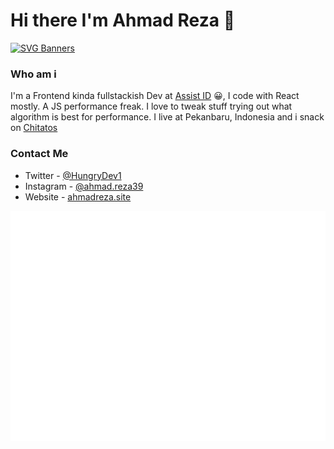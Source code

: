 # Hi there I'm Ahmad Reza 👋
<!--
**ahmad-reza619/ahmad-reza619** is a ✨ _special_ ✨ repository because its `README.md` (this file) appears on your GitHub profile.

Here are some ideas to get you started:
-->
[![SVG Banners](https://svg-banners.vercel.app/api?type=rainbow&text1=I'm%20a%20Frontend%20Knight&width=800&height=400)](https://github.com/Akshay090/svg-banners)

### Who am i
I'm a Frontend kinda fullstackish Dev at [Assist ID](http://assist.id/) 😀, I code with React mostly. A JS performance freak. I love to tweak stuff trying out what algorithm is best for performance. I live at Pekanbaru, Indonesia and i snack on [Chitatos](http://www.chitato.com/)

### Contact Me
- Twitter - [@HungryDev1](https://twitter.com/HungryDev1)
- Instagram - [@ahmad.reza39](https://www.instagram.com/ahmad.reza39/)
- Website - [ahmadreza.site](https://ahmadreza.site)

![Metrics](https://github.com/ahmad-reza619/ahmad-reza619/blob/master/github-metrics.svg)
